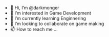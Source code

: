 - 👋 Hi, I’m @darkmonger
- 👀 I’m interested in Game Development
- 🌱 I’m currently learning Enginnering
- 💞️ I’m looking to collaborate on game making
- 📫 How to reach me ...

<!---
darkmonger/darkmonger is a ✨ special ✨ repository because its `README.md` (this file) appears on your GitHub profile.
You can click the Preview link to take a look at your changes.
--->
